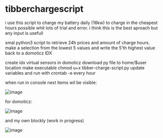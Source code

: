 # tibberchargescript
i use this script to charge my battery daily (16kw) to charge in the cheapest hours possible whit lots of trial and error. 
i think this is the best aproach but any input is usefull 

smal python3 script to retrieve 24h prices and amount of charge hours. make a selection from the lowest 5 values and write the 5'th highest value back to a domoticz IDX

create idx virtual sensors in domoticz
download py file to home/$user location 
make executable chmod u+x tibber-charge-script.py 
update variables and run with crontab -e every hour 

when run in console next items wil be visible:

![image](https://user-images.githubusercontent.com/61116413/212590730-793bb124-2ba7-4ae1-a4fe-9fbf303d6ac2.png)

for domoticz:

![image](https://user-images.githubusercontent.com/61116413/212589480-0270dcdd-ec2c-47e9-be63-342308ac7b11.png)

and my own blockly (work in progress)

![image](https://user-images.githubusercontent.com/61116413/212589984-0f0a5de5-a8f3-41ac-ba76-ad6ae08c9e09.png)


